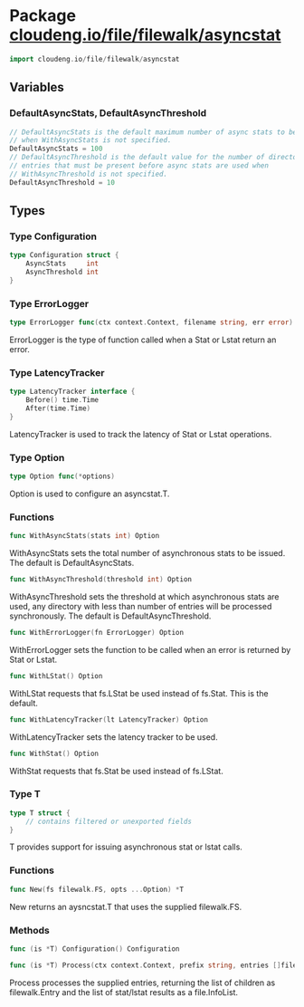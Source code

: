 # Package [cloudeng.io/file/filewalk/asyncstat](https://pkg.go.dev/cloudeng.io/file/filewalk/asyncstat?tab=doc)

```go
import cloudeng.io/file/filewalk/asyncstat
```


## Variables
### DefaultAsyncStats, DefaultAsyncThreshold
```go
// DefaultAsyncStats is the default maximum number of async stats to be issued
// when WithAsyncStats is not specified.
DefaultAsyncStats = 100
// DefaultAsyncThreshold is the default value for the number of directory
// entries that must be present before async stats are used when
// WithAsyncThreshold is not specified.
DefaultAsyncThreshold = 10

```



## Types
### Type Configuration
```go
type Configuration struct {
	AsyncStats     int
	AsyncThreshold int
}
```


### Type ErrorLogger
```go
type ErrorLogger func(ctx context.Context, filename string, err error)
```
ErrorLogger is the type of function called when a Stat or Lstat return an
error.


### Type LatencyTracker
```go
type LatencyTracker interface {
	Before() time.Time
	After(time.Time)
}
```
LatencyTracker is used to track the latency of Stat or Lstat operations.


### Type Option
```go
type Option func(*options)
```
Option is used to configure an asyncstat.T.

### Functions

```go
func WithAsyncStats(stats int) Option
```
WithAsyncStats sets the total number of asynchronous stats to be issued.
The default is DefaultAsyncStats.


```go
func WithAsyncThreshold(threshold int) Option
```
WithAsyncThreshold sets the threshold at which asynchronous stats are used,
any directory with less than number of entries will be processed
synchronously. The default is DefaultAsyncThreshold.


```go
func WithErrorLogger(fn ErrorLogger) Option
```
WithErrorLogger sets the function to be called when an error is returned by
Stat or Lstat.


```go
func WithLStat() Option
```
WithLStat requests that fs.LStat be used instead of fs.Stat. This is the
default.


```go
func WithLatencyTracker(lt LatencyTracker) Option
```
WithLatencyTracker sets the latency tracker to be used.


```go
func WithStat() Option
```
WithStat requests that fs.Stat be used instead of fs.LStat.




### Type T
```go
type T struct {
	// contains filtered or unexported fields
}
```
T provides support for issuing asynchronous stat or lstat calls.

### Functions

```go
func New(fs filewalk.FS, opts ...Option) *T
```
New returns an aysncstat.T that uses the supplied filewalk.FS.



### Methods

```go
func (is *T) Configuration() Configuration
```


```go
func (is *T) Process(ctx context.Context, prefix string, entries []filewalk.Entry) (children, all file.InfoList, err error)
```
Process processes the supplied entries, returning the list of children as
filewalk.Entry and the list of stat/lstat results as a file.InfoList.







